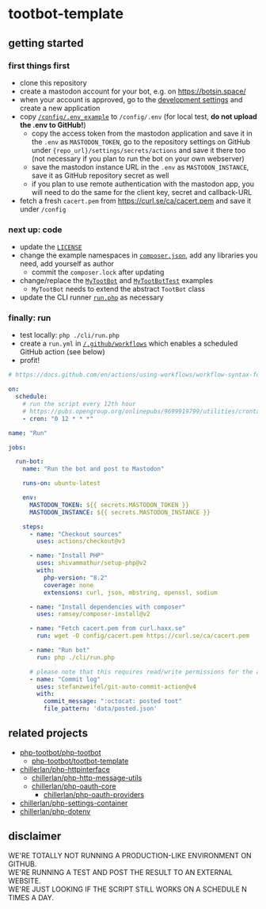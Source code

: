 # tootbot-template

## getting started

### first things first
- clone this repository
- create a mastodon account for your bot, e.g. on https://botsin.space/
- when your account is approved, go to the [development settings](https://botsin.space/settings/applications) and create a new application
- copy [`/config/.env_example`](./config/.env_example) to `/config/.env` (for local test, **do not upload the .env to GitHub!**)
  - copy the access token from the mastodon application and save it in the `.env` as `MASTODON_TOKEN`, go to the repository settings on GitHub under `{repo_url}/settings/secrets/actions` and save it there too (not necessary if you plan to run the bot on your own webserver)
  - save the mastodon instance URL in the `.env` as `MASTODON_INSTANCE`, save it as GitHub repository secret as well
  - if you plan to use remote authentication with the mastodon app, you will need to do the same for the client key, secret and callback-URL
- fetch a fresh `cacert.pem` from https://curl.se/ca/cacert.pem and save it under `/config`

### next up: code
- update the [`LICENSE`](./LICENSE)
- change the example namespaces in [`composer.json`](./composer.json), add any libraries you need, add yourself as author
  - commit the `composer.lock` after updating
- change/replace the [`MyTootBot`](./src/MyTootBot.php) and [`MyTootBotTest`](./tests/MyTootBotTest.php) examples
  - `MyTootBot` needs to extend the abstract `TootBot` class
- update the CLI runner [`run.php`](./cli/run.php) as necessary

### finally: run
- test locally: `php ./cli/run.php`
- create a `run.yml` in [`/.github/workflows`](./.github/workflows) which enables a scheduled GitHub action (see below)
- profit!

```yml
# https://docs.github.com/en/actions/using-workflows/workflow-syntax-for-github-actions

on:
  schedule:
    # run the script every 12th hour
    # https://pubs.opengroup.org/onlinepubs/9699919799/utilities/crontab.html
    - cron: "0 12 * * *"

name: "Run"

jobs:

  run-bot:
    name: "Run the bot and post to Mastodon"

    runs-on: ubuntu-latest

    env:
      MASTODON_TOKEN: ${{ secrets.MASTODON_TOKEN }}
      MASTODON_INSTANCE: ${{ secrets.MASTODON_INSTANCE }}

    steps:
      - name: "Checkout sources"
        uses: actions/checkout@v3

      - name: "Install PHP"
        uses: shivammathur/setup-php@v2
        with:
          php-version: "8.2"
          coverage: none
          extensions: curl, json, mbstring, openssl, sodium

      - name: "Install dependencies with composer"
        uses: ramsey/composer-install@v2

      - name: "Fetch cacert.pem from curl.haxx.se"
        run: wget -O config/cacert.pem https://curl.se/ca/cacert.pem

      - name: "Run bot"
        run: php ./cli/run.php

      # please note that this requires read/write permissions for the actions runner!
      - name: "Commit log"
        uses: stefanzweifel/git-auto-commit-action@v4
        with:
          commit_message: ":octocat: posted toot"
          file_pattern: 'data/posted.json'
```

## related projects
- [php-tootbot/php-tootbot](https://github.com/php-tootbot/php-tootbot)
	- [php-tootbot/tootbot-template](https://github.com/php-tootbot/tootbot-template)
- [chillerlan/php-httpinterface](https://github.com/chillerlan/php-httpinterface)
	- [chillerlan/php-http-message-utils](https://github.com/chillerlan/php-http-message-utils)
	- [chillerlan/php-oauth-core](https://github.com/chillerlan/php-oauth-core)
		- [chillerlan/php-oauth-providers](https://github.com/chillerlan/php-oauth-providers)
- [chillerlan/php-settings-container](https://github.com/chillerlan/php-settings-container)
- [chillerlan/php-dotenv](https://github.com/chillerlan/php-dotenv)

## disclaimer

WE'RE TOTALLY NOT RUNNING A PRODUCTION-LIKE ENVIRONMENT ON GITHUB.<br>
WE'RE RUNNING A TEST AND POST THE RESULT TO AN EXTERNAL WEBSITE.<br>
WE'RE JUST LOOKING IF THE SCRIPT STILL WORKS ON A SCHEDULE N TIMES A DAY.

